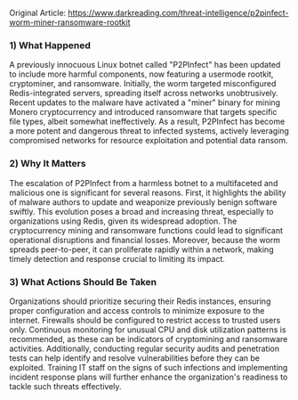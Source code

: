 Original Article: https://www.darkreading.com/threat-intelligence/p2pinfect-worm-miner-ransomware-rootkit

### 1) What Happened

A previously innocuous Linux botnet called "P2PInfect" has been updated to include more harmful components, now featuring a usermode rootkit, cryptominer, and ransomware. Initially, the worm targeted misconfigured Redis-integrated servers, spreading itself across networks unobtrusively. Recent updates to the malware have activated a "miner" binary for mining Monero cryptocurrency and introduced ransomware that targets specific file types, albeit somewhat ineffectively. As a result, P2PInfect has become a more potent and dangerous threat to infected systems, actively leveraging compromised networks for resource exploitation and potential data ransom.

### 2) Why It Matters

The escalation of P2PInfect from a harmless botnet to a multifaceted and malicious one is significant for several reasons. First, it highlights the ability of malware authors to update and weaponize previously benign software swiftly. This evolution poses a broad and increasing threat, especially to organizations using Redis, given its widespread adoption. The cryptocurrency mining and ransomware functions could lead to significant operational disruptions and financial losses. Moreover, because the worm spreads peer-to-peer, it can proliferate rapidly within a network, making timely detection and response crucial to limiting its impact.

### 3) What Actions Should Be Taken

Organizations should prioritize securing their Redis instances, ensuring proper configuration and access controls to minimize exposure to the internet. Firewalls should be configured to restrict access to trusted users only. Continuous monitoring for unusual CPU and disk utilization patterns is recommended, as these can be indicators of cryptomining and ransomware activities. Additionally, conducting regular security audits and penetration tests can help identify and resolve vulnerabilities before they can be exploited. Training IT staff on the signs of such infections and implementing incident response plans will further enhance the organization's readiness to tackle such threats effectively.